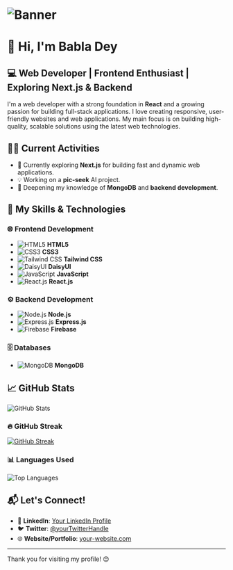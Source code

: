# ![Banner](https://your-banner-image-url.com)

# 👋 Hi, I'm Babla Dey 
## 💻 Web Developer | Frontend Enthusiast | Exploring Next.js & Backend

I'm a web developer with a strong foundation in **React** and a growing passion for building full-stack applications. I love creating responsive, user-friendly websites and web applications. My main focus is on building high-quality, scalable solutions using the latest web technologies.

## 🏃‍♂️ Current Activities
- 🚀 Currently exploring **Next.js** for building fast and dynamic web applications.
- 💡 Working on a **pic-seek** AI project.
- 🎯 Deepening my knowledge of **MongoDB** and **backend development**.

## 🔧 My Skills & Technologies

### 🌐 Frontend Development
- ![HTML5](https://img.shields.io/badge/-HTML5-E34F26?style=flat&logo=html5&logoColor=white) **HTML5**
- ![CSS3](https://img.shields.io/badge/-CSS3-1572B6?style=flat&logo=css3&logoColor=white) **CSS3**
- ![Tailwind CSS](https://img.shields.io/badge/-Tailwind%20CSS-06B6D4?style=flat&logo=tailwindcss&logoColor=white) **Tailwind CSS**
- ![DaisyUI](https://img.shields.io/badge/-DaisyUI-000000?style=flat&logo=data:image/svg+xml;base64,...) **DaisyUI**
- ![JavaScript](https://img.shields.io/badge/-JavaScript-F7DF1E?style=flat&logo=javascript&logoColor=black) **JavaScript**
- ![React.js](https://img.shields.io/badge/-React.js-61DAFB?style=flat&logo=react&logoColor=black) **React.js**

### ⚙️ Backend Development
- ![Node.js](https://img.shields.io/badge/-Node.js-339933?style=flat&logo=node.js&logoColor=white) **Node.js**
- ![Express.js](https://img.shields.io/badge/-Express.js-000000?style=flat&logo=express&logoColor=white) **Express.js**
- ![Firebase](https://img.shields.io/badge/-Firebase-FFCA28?style=flat&logo=firebase&logoColor=black) **Firebase**

### 🗄️ Databases
- ![MongoDB](https://img.shields.io/badge/-MongoDB-47A248?style=flat&logo=mongodb&logoColor=white) **MongoDB**

## 📈 GitHub Stats
![GitHub Stats](https://github-readme-stats.vercel.app/api?username=babladey275&show_icons=true&hide_title=true&count_private=true&hide_border=true&theme=radical)

### 🔥 GitHub Streak
<a href="https://git.io/streak-stats"><img src="https://streak-stats.demolab.com?user=babladey275" alt="GitHub Streak" /></a>

### 📊 Languages Used
![Top Languages](https://github-readme-stats.vercel.app/api/top-langs/?username=babladey275&layout=compact&theme=radical)

## 📬 Let's Connect!
- 💼 **LinkedIn**: [Your LinkedIn Profile](#)
- 🐦 **Twitter**: [@yourTwitterHandle](#)
- 🌐 **Website/Portfolio**: [your-website.com](#)

---

Thank you for visiting my profile! 😊

